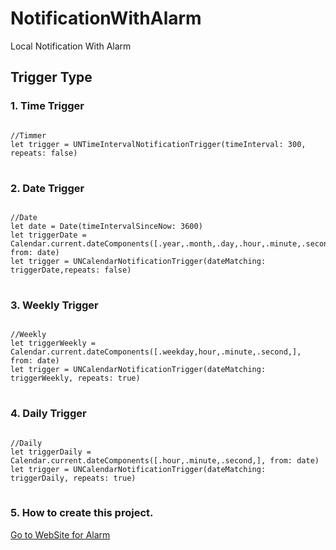# NotificationWithAlarm
Local Notification With Alarm

## Trigger Type

### 1. Time Trigger
<pre>
<code>
//Timmer
let trigger = UNTimeIntervalNotificationTrigger(timeInterval: 300, repeats: false)
</code>
</pre>

### 2. Date Trigger
<pre>
<code>
//Date
let date = Date(timeIntervalSinceNow: 3600)
let triggerDate = Calendar.current.dateComponents([.year,.month,.day,.hour,.minute,.second,], from: date)
let trigger = UNCalendarNotificationTrigger(dateMatching: triggerDate,repeats: false)
</code>
</pre>

### 3. Weekly Trigger
<pre>
<code>
//Weekly
let triggerWeekly = Calendar.current.dateComponents([.weekday,hour,.minute,.second,], from: date)
let trigger = UNCalendarNotificationTrigger(dateMatching: triggerWeekly, repeats: true)
</code>
</pre> 
 
 ### 4. Daily Trigger
<pre>
<code>
//Daily
let triggerDaily = Calendar.current.dateComponents([.hour,.minute,.second,], from: date)
let trigger = UNCalendarNotificationTrigger(dateMatching: triggerDaily, repeats: true)
</code>
</pre>

### 5. How to create this project.
[Go to WebSite for Alarm](http://faith-developer.tistory.com/entry/SWIFT3-Alarm%EC%9D%84-%EC%9D%B4%EC%9A%A9%ED%95%9C-LocalNotification-%ED%91%9C%EC%8B%9C)
